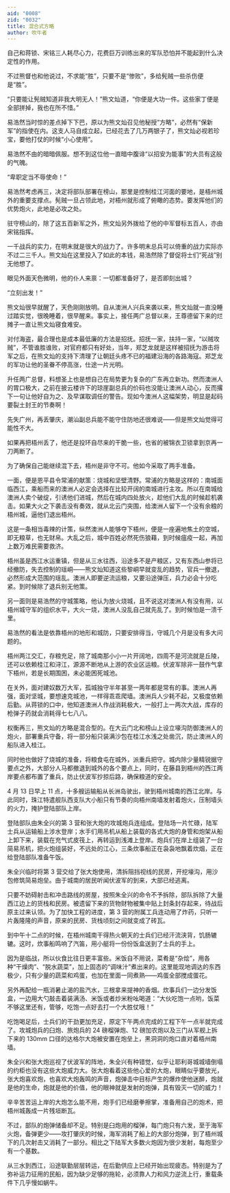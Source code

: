 ```yaml
---
aid: "0008"
zid: "0032"
title: 混合式方略
author: 吹牛者
---
```


自己和蒋锁、宋铭三人耗尽心力，花费巨万训练出来的军队恐怕并不能起到什么决定性的作用。

不过熊督也和他说过，不求能“胜”，只要不是“惨败”，多给髡贼一些杀伤便是“胜”。

“只要能让髡贼知道非我大明无人！”熊文灿道，“你便是大功一件。这些家丁便是全部拼掉，我也在所不惜。”

易浩然当时惊的差点掉下下巴，原以为熊文灿召见他秘授“方略”，必然有“保新军”的指使在内。这支人马自成立起，已经花去了几万两银子了，熊文灿必视若珍宝，要他打仗的时候“小心使用”。

易浩然不由的暗暗佩服。想不到这位他一直暗中腹诽“以招安为能事”的大员有这般的气魄。

“卑职定当不辱使命！”

易浩然考虑再三，决定将部队部署在榜山，那里是控制桂江河面的要地，是梧州城外的重要支撑点。髡贼一旦占领此地，对梧州就形成了俯瞰的态势。要发挥他们的优势炮火，此地是必攻之处。

驻守榜山的，除了这五百新军之外，熊文灿另外拨给了他的中军督标五百人，亦由宋铭指挥。

一千战兵的实力，在明末就是很大的战力了。许多明末总兵可以倚重的战力实际亦不过二三千人。熊文灿在这里投入了如此的本钱，易浩然除了督促将士们“死战”别无他想了。

眼见外面天色微明，他的仆人来禀：一切都准备好了，是否即刻出城？

“立刻出发！”

熊文灿很早就醒了，天色刚刚放明。自从澳洲人兴兵来袭以来，熊文灿就一直没睡过踏实觉，很晚睡着，很早醒来。事实上，接任两广总督以来，王尊德留下来的烂摊子一直让熊文灿寝食难安。

对付海盗，最合理也是成本最低廉的方法是招抚。招抚一家，扶持一家，“以贼攻贼”，不管谁胜谁败，对官府都只有好处，当年，郑芝龙就是这样被招抚为游击将军之后，在熊文灿的支持下清理了让朝廷头疼不已的福建沿海的各路海寇。郑芝龙的军功让他的圣眷不停高涨，仕途一片光明。

升任两广总督，料想圣上也是想自己在局势更为复杂的广东再立新功。然而澳洲人的胃口极大，之前在披云楼许下的琼崖副总兵的价码也没能让澳洲人动心，反而撂下一句让他好自为之、及早谋取调任的警告。现如今澳洲人这幅架势，明显是起码要裂土封王的节奏啊！

先失广州，再丢肇庆，潮汕副总兵能不能守住防地还很难说――但是熊文灿觉得可能性不大。

如果再把梧州丢了，他还是投环自尽来的干脆一些，也省的被锦衣卫锁拿到京再一刀两断了。

为了确保自己能继续混下去，梧州是非守不可。他如今采取了两手准备。

一面，便是恩平县令常浦的献策：烧城和坚壁清野。常浦的方略是这样的：南城面临西江，乘船而来的澳洲人必定会选择在比较开阔的南城进行主攻。所以在南城给澳洲人卖个破绽，引诱他们进城，然后在城内四处放火，趁他们大乱的时候趁机袭击。如果大火之下袭击没有奏效，就从北云门突围，给澳洲人留下一个没有余粮的梧州城，逼他们退出梧州。

这是一条相当毒辣的计策，纵然澳洲人能够夺下梧州，便是一座遍地焦土的空城，即无粮草，也无财帛。大乱之后，城中百姓必然死伤狼藉，到时候瘟疫一起，再加上数万难民需要救济。

梧州虽是西江水运重镇，但是从三水往西，沿途多不是产粮区，又有东西山参将已经撤防，失去控制的瑶峒――熊文灿知道这些黎峒早就变乱的趋势，官兵一撤退，必然形成大范围的瑶乱。澳洲人即要逆流运粮，又要沿途弹压，兵力必会十分吃紧。到时候除了退兵别无他策。

另一面则是易浩然的守城策略，他认为放火烧城，且不说这对澳洲人有没有用，以梧州城守军的组织水平，大火一烧，澳洲人没乱自己就先乱了。到时候怕是一溃千里。

易浩然的看法是依靠梧州的地形和城防，只要安排得当，守城几个月是没有多大问题的。

梧州两江交汇，存粮充足，除了城南那小小一片开阔地，四周不是河流就是丘陵，还可以依赖桂江和浔江，源源不断地从上游的农业区运粮。伏波军除非一鼓作气拿下梧州，若是长期围困，未必能困死城池。

在关外，面对建奴数万大军，孤城独守半年甚至一两年都是常有的事。澳洲人再强，面对坚城，要想速克城池，一样得乖乖爬墙。澳洲兵人少耗不起，又极度依赖后勤。从蒋锁的口中，他知道澳洲人作战消耗极大，一般打上一两次大战，库存的枪弹子药就会消耗得七七八八。

权衡再三，熊文灿的方略是混合型的。在大云门北和榜山上设立壕沟防御澳洲人的炮火，部署重兵守备，将一部分船只装满沙包在桂江水浅之处凿沉，防止澳洲人的船队进入桂江。

同时他也做好了烧城的准备，将粮食屯在城外，派重兵把守。城内除少量精锐据守要点之外，大部分人马都撤退到城外的各个要点上，同时，在藤县到梧州的西江两岸要点都布置了重兵，防止伏波军抄掠后路，确保粮道的安全。

4 月 13 日早上 11 点，十多艘运输船从长洲岛驶出，驶到梧州城南的西江北岸。与此同时，珠江特遣舰队西支队大小船只有节奏的向梧州南墙发射着炮火，压制墙头的火力，掩护登陆部队上岸。

登陆部队由朱全兴的第 3 营和张大炮的攻城炮兵连组成。登陆场一片忙碌，陆军士兵从运输船上涉水登岸；水手们用吊机从船上装载的各式大炮的身管和炮架从船上卸下来，装载在充气式皮筏上，再转运到浅滩上登岸。炮兵们在岸上组装了一台简易吊机，把火炮组装好，不远处的江心，三条炊事船正在袅袅地飘着炊烟，正在给登陆部队准备午饭。

朱全兴临时将第 3 营交给了张大炮使用，清拆阻挡视线的民房，开挖壕沟，用沙包修筑简易炮垒。由于城南的居民听闻伏波军的到来，大部已经逃离。

只要不妨碍射击和冲击路线的房屋，按照朱全兴的命令不予拆除，部队拆除了大量西江边上的货栈和民房。被遗留下来的货物财物被集中贴上封条封存起来，待战后原主过来认领。为了加快工程的进度，第 3 营的附属工兵连动用了炸药，只听一片轰隆隆的声音，原来的民房、货栈顷刻之间就变成了砖瓦。

到中午十二点的时候，在梧州城南干得热火朝天的士兵们已经汗流浃背，饥肠辘辘。这时，炊事船鸣响了汽笛，用小艇将一份份饭盒送到了士兵的手上。

因为是临战，所以伙食比往日更丰富些。米饭自不用说，菜肴是“杂烩”，用各种“干燥肉”、“脱水蔬菜”，加上固态的“调味汁”煮出来的。这里能现地调达的东西极少，只有少量的蔬菜和鸡蛋，也加在里面一同煮熟――鸡蛋全部搅成蛋花。

另外再配给一瓶消暑止渴的盐汽水，三根拿来提神的香烟。炊事兵们一边分发饭盒，一边用大勺敲击着装满汤、米饭或者炒米粉吆喝道：“大伙吃饱一点哟，饭菜不够这里还有，管够，吃饱一点好去打一个大胜仗哦！”

吃饱喝足后，士兵们的干劲更加充足，原定下午两点完成的工程下午一点半就完成了。攻城炮兵的臼炮、旅炮兵的 24 磅榴弹炮、12 磅加农炮以及三门从军舰上拆下来的 130mm 口径的达格尔大炮被安置在炮垒上，黑洞洞的炮口直对着梧州南墙。

朱全兴和张大炮巡视了伏波军的阵地，朱全兴有种错觉，似乎让耶利哥城城墙倒塌的约柜也没有这些大炮威力大。张大炮看着这些他心爱的大炮，眼睛似乎要放光，张大炮喜欢炮，也喜欢大炮轰鸣的声音，炮弹击中目标产生的爆炸使他迷醉，炮就是他的生命，炮就是他的价值，他的眼神就是发射的炮弹，具有毁灭一切的威力！

辛辛苦苦运上岸的大炮怎么能不用，炮手们已经磨拳擦掌，准备用自己的炮术，把梧州城轰成一片残垣断瓦。

不过，部队的炮弹储备却不足。特别是臼炮用的榴弹，每门炮只有六发，至于海军火炮，备弹更少――攻打肇庆的时候，海军消耗了船上的大部分炮弹，到了梧州城下的几次射击又消耗了一部分。相比之下陆军大多数火炮因为很少发射，每炮至少有一个基数。

从三水到西江，沿途联勤层层转运，在后勤供应上已经开始出现疲态。特别是为了弥补运力征用的民船，因为缺少足够的拖轮，必须靠人力和风力逆流上行，重载条件下几乎慢如蜗牛。
